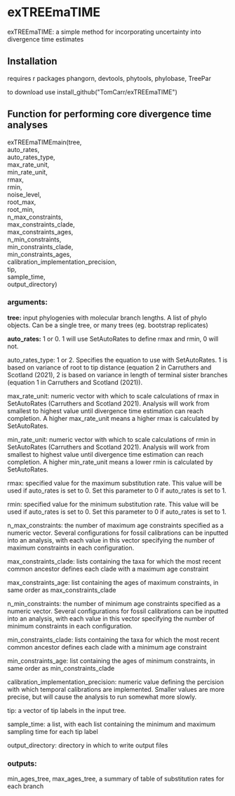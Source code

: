 # exTREEmaTIME
exTREEmaTIME: a simple method for incorporating uncertainty into divergence time estimates

## Installation

requires r packages phangorn, devtools, phytools, phylobase, TreePar

to download use install_github("TomCarr/exTREEmaTIME")

## Function for performing core divergence time analyses

exTREEmaTIMEmain(tree,\
auto_rates,\
auto_rates_type,\
max_rate_unit,\
min_rate_unit,\
rmax,\
rmin,\
noise_level,\
root_max,\
root_min,\
n_max_constraints,\
max_constraints_clade,\
max_constraints_ages,\
n_min_constraints,\
min_constraints_clade,\
min_constraints_ages,\
calibration_implementation_precision,\
tip,\
sample_time,\
output_directory)

### arguments:

**tree:** input phylogenies with molecular branch lengths. A list of phylo objects. Can be a single tree, or many trees (eg. bootstrap replicates)

**auto_rates:** 1 or 0. 1 will use SetAutoRates to define rmax and rmin, 0 will not.

auto_rates_type: 1 or 2. Specifies the equation to use with SetAutoRates. 1 is based on variance of root to tip distance (equation 2 in Carruthers and Scotland (2021), 2 is based on variance in length of terminal sister branches (equation 1 in Carruthers and Scotland (2021)).

max_rate_unit: numeric vector with which to scale calculations of rmax in SetAutoRates (Carruthers and Scotland 2021). Analysis will work from smallest to highest value until divergence time estimation can reach completion. A higher max_rate_unit means a higher rmax is calculated by SetAutoRates.   

min_rate_unit: numeric vector with which to scale calculations of rmin in SetAutoRates (Carruthers and Scotland 2021). Analysis will work from smallest to highest value until divergence time estimation can reach completion. A higher min_rate_unit means a lower rmin is calculated by SetAutoRates.   

rmax: specified value for the maximum substitution rate. This value will be used if auto_rates is set to 0. Set this parameter to 0 if auto_rates is set to 1. 

rmin: specified value for the minimum substitution rate. This value will be used if auto_rates is set to 0. Set this parameter to 0 if auto_rates is set to 1.

n_max_constraints: the number of maximum age constraints specified as a numeric vector. Several configurations for fossil calibrations can be inputted into an analysis, with each value in this vector specifying the number of maximum constraints in each configuration. 

max_constraints_clade: lists containing the taxa for which the most recent common ancestor defines each clade with a maximum age constraint

max_constraints_age: list containing the ages of maximum constraints, in same order as max_constraints_clade 

n_min_constraints: the number of minimum age constraints specified as a numeric vector. Several configurations for fossil calibrations can be inputted into an analysis, with each value in this vector specifying the number of minimum constraints in each configuration. 

min_constraints_clade: lists containing the taxa for which the most recent common ancestor defines each clade with a minimum age constraint

min_constraints_age: list containing the ages of minimum constraints, in same order as min_constraints_clade 

calibration_implementation_precision: numeric value defining the percision with which temporal calibrations are implemented. Smaller values are more precise, but will cause the analysis to run somewhat more slowly. 

tip: a vector of tip labels in the input tree. 

sample_time: a list, with each list containing the minimum and maximum sampling time for each tip label

output_directory: directory in which to write output files

### outputs:

min_ages_tree, max_ages_tree, a summary of table of substitution rates for each branch
